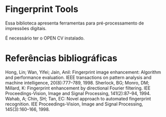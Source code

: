 # Fingerprint Tools
Essa biblioteca apresenta ferramentas para pré-processamento de impressões digitais. 

É necessário ter o OPEN CV instalado.


# Referências bibliográficas 
Hong, Lin; Wan, Yifei; Jain, Anil: Fingerprint image enhancement: Algorithm and performance evaluation. IEEE transactions on pattern analysis and machine intelligence, 20(8):777–789, 1998.
Sherlock, BG; Monro, DM; Millard, K: Fingerprint enhancement by directional Fourier filtering. IEE Proceedings-Vision, Image and Signal Processing, 141(2):87–94, 1994.
Wahab, A; Chin, SH; Tan, EC: Novel approach to automated fingerprint recognition. IEE Proceedings-Vision, Image and Signal Processing, 145(3):160–166, 1998.
